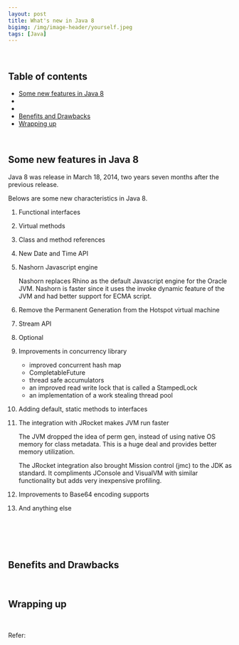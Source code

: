 ```yaml
---
layout: post
title: What's new in Java 8
bigimg: /img/image-header/yourself.jpeg
tags: [Java]
---
```





<br>

## Table of contents
- [Some new features in Java 8]()
- []()
- []()
- [Benefits and Drawbacks]()
- [Wrapping up]()


<br>

## Some new features in Java 8

Java 8 was release in March 18, 2014, two years seven months after the previous release.

Belows are some new characteristics in Java 8.
1. Functional interfaces
2. Virtual methods
3. Class and method references
4. New Date and Time API
5. Nashorn Javascript engine

    Nashorn replaces Rhino as the default Javascript engine for the Oracle JVM. Nashorn is faster since it uses the invoke dynamic feature of the JVM and had better support for ECMA script.

6. Remove the Permanent Generation from the Hotspot virtual machine 
7. Stream API
8. Optional
9. Improvements in concurrency library

    - improved concurrent hash map
    - CompletableFuture
    - thread safe accumulators
    - an improved read write lock that is called a StampedLock
    - an implementation of a work stealing thread pool

10. Adding default, static methods to interfaces
11. The integration with JRocket makes JVM run faster 

    The JVM dropped the idea of perm gen, instead of using native OS memory for class metadata. This is a huge deal and provides better memory utilization.

    The JRocket integration also brought Mission control (jmc) to the JDK as standard. It compliments JConsole and VisualVM with similar functionality but adds very inexpensive profiling.

12. Improvements to Base64 encoding supports
13. And anything else


<br>

## 






<br>

## Benefits and Drawbacks





<br>

## Wrapping up




<br>

Refer:

[]()

[]()

[]()

[]()

[]()